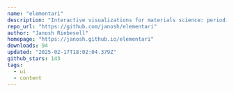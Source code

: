 ```yaml
---
name: "elementari"
description: "Interactive visualizations for materials science: periodic tables, Bohr atoms, nuclei, heatmaps, scatter plots."
repo_url: "https://github.com/janosh/elementari"
author: "Janosh Riebesell"
homepage: "https://janosh.github.io/elementari"
downloads: 94
updated: "2025-02-17T18:02:04.379Z"
github_stars: 143
tags: 
  - ui
  - content
---
```

